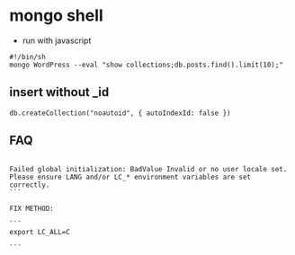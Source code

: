 # mongo shell

* run with javascript

```
#!/bin/sh
mongo WordPress --eval "show collections;db.posts.find().limit(10);"

```


## insert without _id

```
db.createCollection("noautoid", { autoIndexId: false })
```



## FAQ

````

Failed global initialization: BadValue Invalid or no user locale set. Please ensure LANG and/or LC_* environment variables are set correctly.
```

FIX METHOD:

```
export LC_ALL=C

```